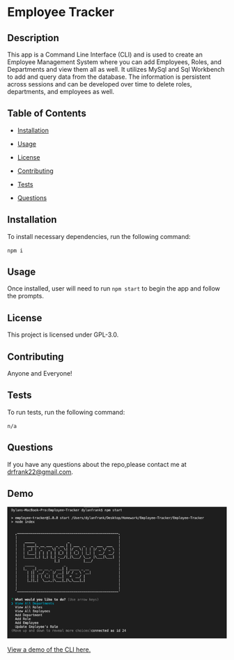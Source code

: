 # Employee Tracker

## Description

This app is a Command Line Interface (CLI) and is used to create an Employee Management System where you can add Employees, Roles, and Departments and view them all as well. It utilizes MySql and Sql Workbench to add and query data from the database. The information is persistent across sessions and can be developed over time to delete roles, departments, and employees as well.

## Table of Contents 

* [Installation](#installation)

* [Usage](#usage)

* [License](#license)

* [Contributing](#contributing)

* [Tests](#tests)

* [Questions](#questions)

## Installation

To install necessary dependencies, run the following command:

`
npm i
`

## Usage

Once installed, user will need to run `npm start` to begin the app and follow the prompts.

## License

This project is licensed under GPL-3.0.
  
## Contributing

Anyone and Everyone!

## Tests

To run tests, run the following command:

`
n/a
`

## Questions

If you have any questions about the repo,please contact me at drfrank22@gmail.com.

## Demo

<img src="./assets/demo.png">

<a href="https://www.youtube.com/watch?v=gHNFCPFVK4s&feature=youtu.be">View a demo of the CLI here.</a>